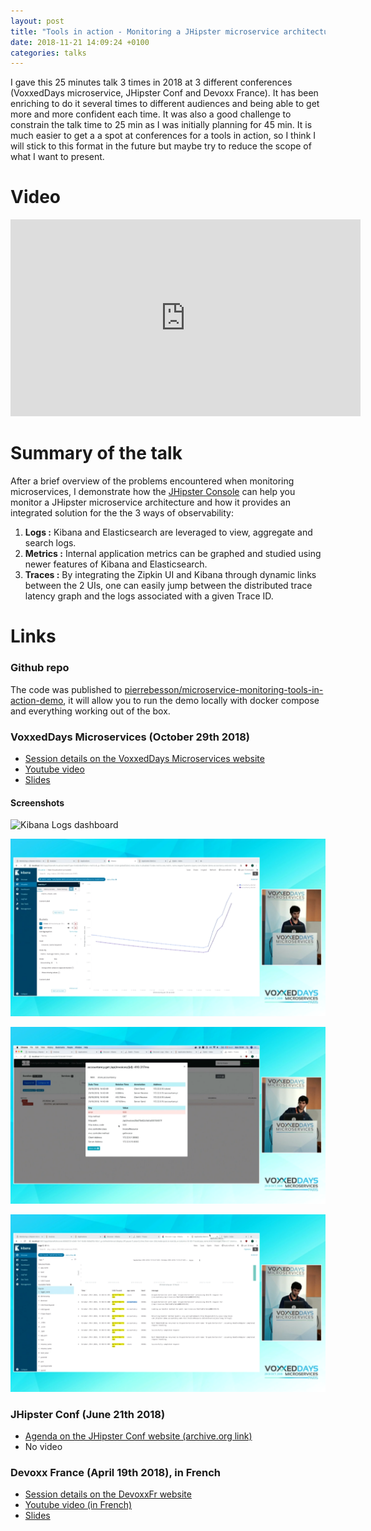 ```yaml
---
layout: post
title: "Tools in action - Monitoring a JHipster microservice architecture in practice"
date: 2018-11-21 14:09:24 +0100
categories: talks
---
```


I gave this 25 minutes talk 3 times in 2018 at 3 different conferences (VoxxedDays microservice, JHipster Conf and Devoxx France).
It has been enriching to do it several times to different audiences and being able to get more and more confident each time.
It was also a good challenge to constrain the talk time to 25 min as I was initially planning for 45 min.
It is much easier to get a a spot at conferences for a tools in action,
so I think I will stick to this format in the future but maybe try to reduce the scope of what I want to present.

# Video

<iframe width="560" height="315" src="https://www.youtube.com/embed/NpLef-jmX2Y" frameborder="0" allow="accelerometer; autoplay; encrypted-media; gyroscope; picture-in-picture" allowfullscreen></iframe>

# Summary of the talk

After a brief overview of the problems encountered when monitoring microservices, I demonstrate how the [JHipster Console](https://github.com/jhipster/jhipster-console) can help you monitor a JHipster microservice architecture and how it provides an integrated solution for the the 3 ways of observability:

1. **Logs :** Kibana and Elasticsearch are leveraged to view, aggregate and search logs.
2. **Metrics :** Internal application metrics can be graphed and studied using newer features of Kibana and Elasticsearch.
3. **Traces :** By integrating the Zipkin UI and Kibana through dynamic links between the 2 UIs, one can easily jump between the distributed trace latency graph and the logs associated with a given Trace ID.

# Links

### Github repo

The code was published to [pierrebesson/microservice-monitoring-tools-in-action-demo](https://github.com/PierreBesson/microservice-monitoring-tools-in-action-demo), it will allow you to run the demo locally with docker compose and everything working out of the box.

### VoxxedDays Microservices (October 29th 2018)

- [Session details on the VoxxedDays Microservices website](https://vxdms2018.confinabox.com/talk/VNM-6703/Monitoring_a_JHipster_microservice_architecture_in_practice)
- [Youtube video](https://www.youtube.com/watch?v=NpLef-jmX2Y)
- [Slides](https://pierrebesson.github.io/microservice-monitoring-tools-in-action-slides/)

#### Screenshots

![Kibana Logs dashboard](image::/images/2018-monitoring-tools-in-action/logs-dashboard.png)

![Graphing a custom metric with Kibana](/images/2018-monitoring-tools-in-action/graphing-a-custom-metric.png)

![Trace Error in Zipkin](/images/2018-monitoring-tools-in-action/trace-error.png)

![Trace logs in Kibana](/images/2018-monitoring-tools-in-action/trace-logs.png)

### JHipster Conf (June 21th 2018)

- [Agenda on the JHipster Conf website (archive.org link)](https://web.archive.org/web/20180627154623/https://jhipster-conf.github.io/)
- No video

### Devoxx France (April 19th 2018), in French

- [Session details on the DevoxxFr website](https://cfp.devoxx.fr/2018/talk/ZZR-7431/Monitoring_en_pratique_d'une_architecture_microservice_JHipster)
- [Youtube video (in French)](https://www.youtube.com/watch?v=yG7zu0Nqa5Y)
- [Slides](https://pierrebesson.github.io/devoxxfr-2018-monitoring-slides/)
